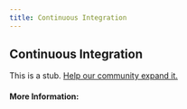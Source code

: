 ```yaml
---
title: Continuous Integration
---
```


## Continuous Integration

This is a stub. [Help our community expand it.](https://github.com/freeCodeCamp/guide-articles/tree/master/articles/Agile/Continuous-Integration/index.md)

<!-- The article goes here, in GitHub-flavored Markdown. Feel free to add YouTube videos, images, and CodePen/JSBin embeds  -->

#### More Information:
<!-- Please add any articles you think might be helpful to read before writing the article -->


